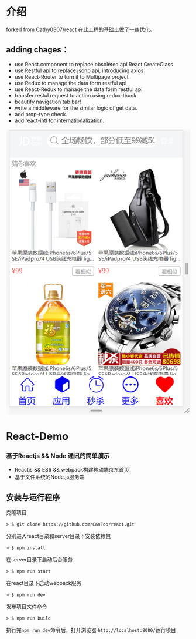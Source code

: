 
# 介绍
forked from Cathy0807/react
在此工程的基础上做了一些优化。

## adding chages：
* use React.component to replace obsoleted api React.CreateClass
* use Restful api to replace jsonp api, introducing axios
* use React-Router to turn it to Multipage project
* use Redux to manage the data form restful api
* use React-Redux to manage the data form restful api
* transfer restul request to action using redux-thunk
* beautify navigation tab bar!
* write a middleware for the similar logic of get data.
* add prop-type check.
* add react-intl for internationalization.

![avatar](./demo.png)

# React-Demo
### 基于Reactjs && Node 通讯的简单演示

* Reactjs && ES6 && webpack构建移动端京东首页
* 基于文件系统的Node.js服务端

## 安装与运行程序

克隆项目

```
> $ git clone https://github.com/CanFoo/react.git
```

分别进入react目录和server目录下安装依赖包

```
> $ npm install
```

在server目录下启动后台服务

```
> $ npm run start
```

在react目录下启动webpack服务

```
> $ npm run dev
```

发布项目文件命令

```
> $ npm run build
```

执行完`npm run dev`命令后，打开浏览器 `http://localhost:8080/`运行项目

